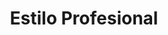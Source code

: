 ---
title: "Estilo Profesional"
url: /ciudad-autonoma-de-buenos-aires/estilo-profesional/
shop: Friseur
---